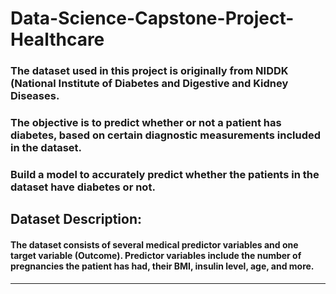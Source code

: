# Data-Science-Capstone-Project-Healthcare

### The dataset used in this project is originally from NIDDK (National Institute of Diabetes and Digestive and Kidney Diseases. 
### The objective is to predict whether or not a patient has diabetes, based on certain diagnostic measurements included in the dataset.
### Build a model to accurately predict whether the patients in the dataset have diabetes or not.
## Dataset Description:
#### The dataset consists of several medical predictor variables and one target variable (Outcome). Predictor variables include the number of pregnancies the patient has had, their BMI, insulin level, age, and more.


___

